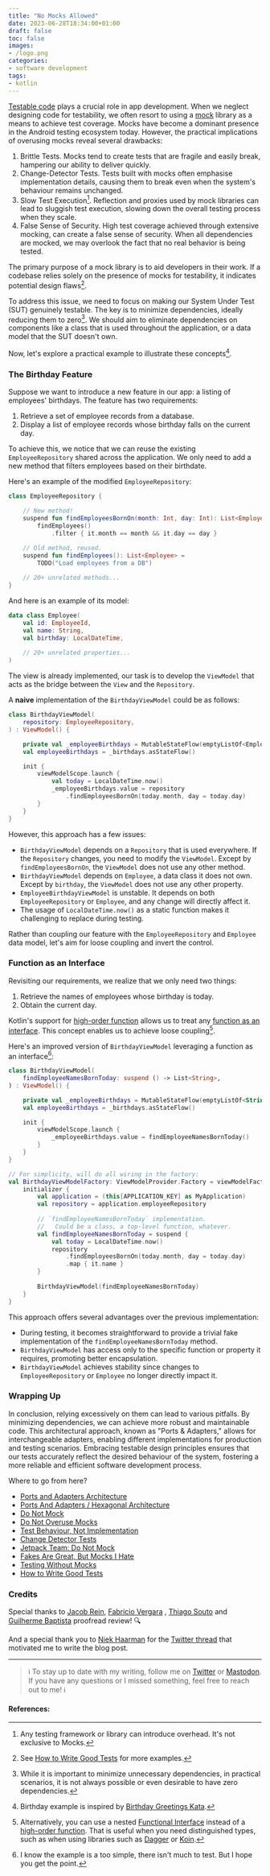```yaml
---
title: "No Mocks Allowed"
date: 2023-06-28T18:34:00+01:00
draft: false
toc: false
images:
- /logo.png
categories:
- software development
tags:
- kotlin
---
```


[Testable code](http://xunitpatterns.com/design%20for%20testability.html) plays a crucial role in app development. When we neglect designing code for testability, we often resort to using a [mock](http://xunitpatterns.com/Mock%20Object.html) library as a means to achieve test coverage. Mocks have become a dominant presence in the Android testing ecosystem today. However, the practical implications of overusing mocks reveal several drawbacks:

1. Brittle Tests. Mocks tend to create tests that are fragile and easily break, hampering our ability to deliver quickly.
2. Change-Detector Tests. Tests built with mocks often emphasise implementation details, causing them to break even when the system's behaviour remains unchanged.
3. Slow Test Execution[^1]. Reflection and proxies used by mock libraries can lead to sluggish test execution, slowing down the overall testing process when they scale.
4. False Sense of Security. High test coverage achieved through extensive mocking, can create a false sense of security. When all dependencies are mocked, we may overlook the fact that no real behavior is being tested.

The primary purpose of a mock library is to aid developers in their work. If a codebase relies solely on the presence of mocks for testability, it indicates potential design flaws[^2].

To address this issue, we need to focus on making our System Under Test (SUT) genuinely testable. The key is to minimize dependencies, ideally reducing them to zero[^3]. We should aim to eliminate dependencies on components like a class that is used throughout the application, or a data model that the SUT doesn't own.

Now, let's explore a practical example to illustrate these concepts[^4].

### The Birthday Feature

Suppose we want to introduce a new feature in our app: a listing of employees' birthdays. The feature has two requirements:
1. Retrieve a set of employee records from a database.
2. Display a list of employee records whose birthday falls on the current day.

To achieve this, we notice that we can reuse the existing `EmployeeRepository` shared across the application. We only need to add a new method that filters employees based on their birthdate.

Here's an example of the modified `EmployeeRepository`:

```kotlin
class EmployeeRepository {

	// New method!
	suspend fun findEmployeesBornOn(month: Int, day: Int): List<Employee> =
		findEmployees()
			.filter { it.month == month && it.day == day }

	// Old method, reused.
	suspend fun findEmployees(): List<Employee> =
		TODO("Load employees from a DB")
		
	// 20+ unrelated methods...
}
```

And here is an example of its model:

```kotlin
data class Employee(
	val id: EmployeeId,
	val name: String,
	val birthday: LocalDateTime,
	
	// 20+ unrelated properties...
)
```

The view is already implemented, our task is to develop the `ViewModel` that acts as the bridge between the `View` and the `Repository`.

A **naive** implementation of the `BirthdayViewModel` could be as follows:

```kotlin
class BirthdayViewModel(
	repository: EmployeeRepository,
) : ViewModel() {

	private val _employeeBirthdays = MutableStateFlow(emptyListOf<Employee>())
	val employeeBirthdays = _birthdays.asStateFlow()

	init {
		viewModelScope.launch {
			val today = LocalDateTime.now()
			_employeeBirthdays.value = repository
				.findEmployeesBornOn(today.month, day = today.day)
		}
	}
}
```

However, this approach has a few issues:
- `BirthdayViewModel` depends on a `Repository` that is used everywhere. If the `Repository` changes, you need to modify the `ViewModel`. Except by `findEmployeesBornOn`, the `ViewModel` does not use any other method.
- `BirthdayViewModel` depends on `Employee`, a data class it does not own. Except by `birthday`, the `ViewModel` does not use any other property.
- `EmployeeBirthdayViewModel` is unstable. It depends on both `EmployeeRepository` or `Employee`, and any change will directly affect it.
- The usage of `LocalDateTime.now()` as a static function makes it challenging to replace during testing.

Rather than coupling our feature with the `EmployeeRepository` and `Employee` data model, let's aim for loose coupling and invert the control.

### Function as an Interface

Revisiting our requirements, we realize that we only need two things:

1. Retrieve the names of employees whose birthday is today.
2. Obtain the current day.

Kotlin's support for  [high-order function](https://kotlinlang.org/docs/lambdas.html) allows us to treat any [function as an interface](https://fsharpforfunandprofit.com/posts/convenience-functions-as-interfaces/). This concept enables us to achieve loose coupling[^5].

Here's an improved version of `BirthdayViewModel` leveraging a function as an interface[^6]:

```kotlin
class BirthdayViewModel(
	findEmployeeNamesBornToday: suspend () -> List<String>,
) : ViewModel() {

	private val _employeeBirthdays = MutableStateFlow(emptyListOf<String>())
	val employeeBirthdays = _birthdays.asStateFlow()

	init {
		viewModelScope.launch {
			_employeeBirthdays.value = findEmployeeNamesBornToday()
		}
	}
}

// For simplicity, will do all wiring in the factory:
val BirthdayViewModelFactory: ViewModelProvider.Factory = viewModelFactory {
	initializer {
		val application = (this[APPLICATION_KEY] as MyApplication)
		val repository = application.employeeRepository
		
		// `findEmployeeNamesBornToday` implementation.
		//   Could be a class, a top-level function, whatever.
		val findEmployeeNamesBornToday = suspend {
			val today = LocalDateTime.now()
			repository
				.findEmployeesBornOn(today.month, day = today.day)
				.map { it.name }
		}
		
		BirthdayViewModel(findEmployeeNamesBornToday)
	}
}
```

This approach offers several advantages over the previous implementation:

- During testing, it becomes straightforward to provide a trivial fake implementation of the `findEmployeeNamesBornToday` method.
- `BirthdayViewModel` has access only to the specific function or property it requires, promoting better encapsulation.
- `BirthdayViewModel` achieves stability since changes to `EmployeeRepository` or `Employee` no longer directly impact it.

### Wrapping Up

In conclusion, relying excessively on them can lead to various pitfalls. By minimizing dependencies, we can achieve more robust and maintainable code. This architectural approach, known as "Ports & Adapters," allows for interchangeable adapters, enabling different implementations for production and testing scenarios. Embracing testable design principles ensures that our tests accurately reflect the desired behaviour of the system, fostering a more reliable and efficient software development process.

Where to go from here?

- [Ports and Adapters Architecture](http://wiki.c2.com/?PortsAndAdaptersArchitecture)
- [Ports And Adapters / Hexagonal Architecture](https://www.dossier-andreas.net/software_architecture/ports_and_adapters.html)
- [Do Not Mock](https://joeblu.com/blog/2023_06_mocks/)
- [Do Not Overuse Mocks](https://testing.googleblog.com/2013/05/testing-on-toilet-dont-overuse-mocks.html)
- [Test Behaviour, Not Implementation](https://testing.googleblog.com/2013/08/testing-on-toilet-test-behavior-not.html)
- [Change Detector Tests](https://testing.googleblog.com/2015/01/testing-on-toilet-change-detector-tests.html)
- [Jetpack Team: Do Not Mock](https://android.googlesource.com/platform/frameworks/support/+/refs/heads/androidx-core-core-role-release/docs/do_not_mock.md)
- [Fakes Are Great, But Mocks I Hate](https://www.billjings.com/posts/title/fakes-are-great-but-mocks-i-hate/)
- [Testing Without Mocks](https://www.jamesshore.com/v2/projects/nullables/testing-without-mocks)
- [How to Write Good Tests](https://github.com/mockito/mockito/wiki/How-to-write-good-tests)

### Credits

Special thanks to [Jacob Rein](https://twitter.com/deathssouls),  [Fabricio Vergara](https://www.linkedin.com/in/fabriciovergal) , [Thiago Souto](https://twitter.com/othiagosouto) and [Guilherme Baptista](https://github.com/guilhermesgb) proofread review! 🔍

And a special thank you to [Niek Haarman](https://twitter.com/n_haarman) for the [Twitter thread](https://twitter.com/n_haarman/status/1610908251553501184) that motivated me to write the blog post.

---

> ℹ️ To stay up to date with my writing, follow me on [Twitter](https://twitter.com/marcellogalhard) or [Mastodon](http://androiddev.social/@mg). If you have any questions or I missed something, feel free to reach out to me! ℹ️

#### References: 

[^1]: Any testing framework or library can introduce overhead. It's not exclusive to Mocks.
[^2]: See [How to Write Good Tests](https://github.com/mockito/mockito/wiki/How-to-write-good-tests) for more examples.
[^3]: While it is important to minimize unnecessary dependencies, in practical scenarios, it is not always possible or even desirable to have zero dependencies.
[^4]: Birthday example is inspired by [Birthday Greetings Kata](http://matteo.vaccari.name/blog/archives/154).
[^5]: Alternatively, you can use a nested [Functional Interface](https://kotlinlang.org/docs/fun-interfaces.html) instead of a [high-order function](https://kotlinlang.org/docs/lambdas.html). That is useful when you need distinguished types, such as when using libraries such as [Dagger](https://dagger.dev/) or [Koin](https://insert-koin.io/).
[^6]: I know the example is a too simple, there isn't much to test. But I hope you get the point.
